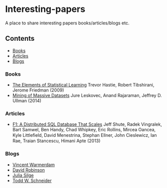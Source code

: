 # Interesting-papers
A place to share interesting papers books/articles/blogs etc.

## Contents
* [Books](#books)
* [Articles](#articles)
* [Blogs](#blogs)

### Books
* [The Elements of Statistical Learning](https://statweb.stanford.edu/~tibs/ElemStatLearn/printings/ESLII_print10.pdf) Trevor Hastie, Robert Tibshirani, Jerome Friedman (2009)
* [Mining of Massive Datasets](http://infolab.stanford.edu/~ullman/mmds/book.pdf) Jure Leskovec, Anand Rajaraman, Jeffrey D. Ullman (2014)

### Articles
* [F1: A Distributed SQL Database That Scales](https://static.googleusercontent.com/media/research.google.com/nl//pubs/archive/41344.pdf) Jeff Shute, Radek Vingralek, Bart Samwel, Ben Handy, Chad Whipkey, Eric Rollins, Mircea Oancea, Kyle Littleﬁeld, David Menestrina, Stephan Ellner, John Cieslewicz, Ian Rae, Traian Stancescu, Himani Apte (2013)

### Blogs
* [Vincent Warmerdam](koaning.io)
* [David Robinson](varianceexplained.org)
* [Julia Silge](jaliasilge.com)
* [Todd W. Schneider](toddwschneider.com)
